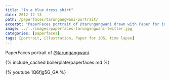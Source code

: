 ```yaml
---
title: "In a blue dress shirt"
date: 2012-12-13
path: /paperfaces/tarungangwani-portrait/
excerpt: "PaperFaces portrait of @tarungangwani drawn with Paper for iOS on an iPad."
image: ../../images/paperfaces-tarungangwani-twitter.jpg
categories: [paperfaces]
tags: [portrait, illustration, Paper for iOS, time lapse]
---
```


PaperFaces portrait of [@tarungangwani](https://twitter.com/tarungangwani).

{% include_cached boilerplate/paperfaces.md %}

{% youtube 1Q6fjg5G_GA %}
